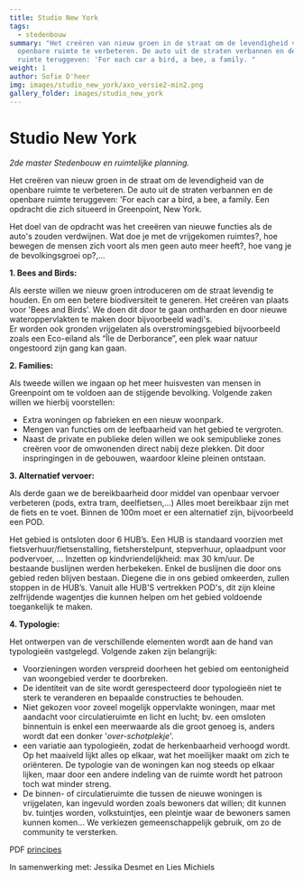 ```yaml
---
title: Studio New York
tags:
  - stedenbouw
summary: "Het creëren van nieuw groen in de straat om de levendigheid van de
  openbare ruimte te verbeteren. De auto uit de straten verbannen en de openbare
  ruimte teruggeven: 'For each car a bird, a bee, a family. "
weight: 1
author: Sofie D'heer
img: images/studio_new_york/axo_versie2-min2.png
gallery_folder: images/studio_new_york
---
```

# Studio New York

*2de master Stedenbouw en ruimtelijke planning.* 

Het creëren van nieuw groen in de straat om de levendigheid van de openbare ruimte te verbeteren. De auto uit de straten verbannen en de openbare ruimte teruggeven: 'For each car a bird, a bee, a family. Een opdracht die zich situeerd in Greenpoint, New York. 

Het doel van de opdracht was het creeëren van nieuwe functies als de auto's zouden verdwijnen. Wat doe je met de vrijgekomen ruimtes?, hoe bewegen de mensen zich voort als men geen auto meer heeft?, hoe vang je de bevolkingsgroei op?,...

**1. Bees and Birds:** 

Als eerste willen we nieuw groen introduceren om de straat levendig te houden. En om een betere biodiversiteit te generen. Het creëren van plaats voor 'Bees and Birds'. 
We doen dit door te gaan ontharden en door nieuwe wateroppervlakten te maken door bijvoorbeeld wadi's.  
Er worden ook gronden vrijgelaten als overstromingsgebied bijvoorbeeld zoals een Eco-eiland als “Île de Derborance”, een plek waar natuur ongestoord zijn gang kan gaan.

**2. Families:** 

Als tweede willen we ingaan op het meer huisvesten van mensen in Greenpoint om te voldoen aan de stijgende bevolking. Volgende zaken willen we hierbij voorstellen:

* Extra woningen op fabrieken en een nieuw woonpark. 
* Mengen van functies om de leefbaarheid van het gebied te vergroten.
* Naast de private en publieke delen willen we ook semipublieke zones creëren voor de omwonenden direct nabij deze plekken. Dit door inspringingen in de gebouwen, waardoor kleine pleinen ontstaan.

**3. Alternatief vervoer:** 

Als derde gaan we de bereikbaarheid door middel van openbaar vervoer verbeteren (pods, extra tram, deelfietsen,...) Alles moet bereikbaar zijn met de fiets en te voet. Binnen de 100m moet er een alternatief zijn, bijvoorbeeld een POD. 

Het gebied is ontsloten door 6 HUB’s. Een HUB is standaard voorzien met fietsverhuur/fietsenstalling, fietsherstelpunt, stepverhuur, oplaadpunt voor podvervoer, ... Inzetten op kindvriendelijkheid: max 30 km/uur.
De bestaande buslijnen werden herbekeken. Enkel de buslijnen die door ons gebied reden blijven bestaan.
Diegene die in ons gebied omkeerden, zullen stoppen in de HUB’s. Vanuit alle HUB'S vertrekken POD's, dit zijn kleine zelfrijdende wagentjes die kunnen helpen om het gebied voldoende toegankelijk te maken. 

**4. Typologie:** 

Het ontwerpen van de verschillende elementen wordt aan de hand van typologieën vastgelegd. Volgende zaken zijn belangrijk:

* Voorzieningen worden verspreid doorheen het gebied om eentonigheid van woongebied verder te doorbreken.
* De identiteit van de site wordt gerespecteerd door typologieën niet te sterk te veranderen en bepaalde constructies te behouden.
*  Niet gekozen voor zoveel mogelijk oppervlakte woningen, maar met aandacht voor circulatieruimte en licht en lucht; bv. een omsloten binnentuin is enkel een meerwaarde als die groot genoeg is, anders wordt dat een donker '*over-schotplekje*'.
* een variatie aan typologieën, zodat de herkenbaarheid verhoogd wordt. Op het maaiveld lijkt alles op elkaar, wat het moeilijker maakt om zich te oriënteren. De typologie van de woningen kan nog steeds op elkaar lijken, maar door een andere indeling van de ruimte wordt het patroon toch wat
  minder streng. 
* De binnen- of circulatieruimte die tussen de nieuwe woningen is vrijgelaten, kan ingevuld worden zoals bewoners dat willen; dit kunnen bv. tuintjes worden, volkstuintjes, een pleintje waar de bewoners samen kunnen komen… We verkiezen gemeenschappelijk gebruik, om zo de community te versterken.

PDF [principes](/files/Principes.pdf)

In samenwerking met: Jessika Desmet en Lies Michiels
